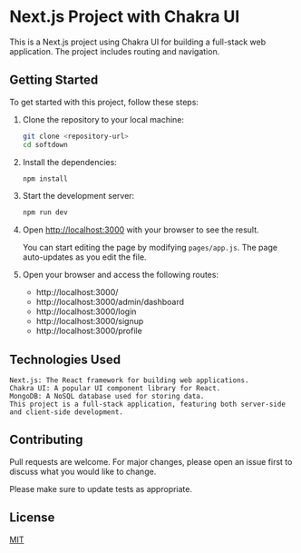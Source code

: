 # Next.js Project with Chakra UI

This is a Next.js project using Chakra UI for building a full-stack web application. The project includes routing and navigation.

## Getting Started

To get started with this project, follow these steps:

1. Clone the repository to your local machine:

   ```bash
   git clone <repository-url>
   cd softdown
   ```
2. Install the dependencies:

    ```bash
    npm install
    ```
3. Start the development server:

    ```bash
    npm run dev
    ```
4. Open [http://localhost:3000](http://localhost:3000) with your browser to see the result.

    You can start editing the page by modifying `pages/app.js`. The page auto-updates as you edit the file.
5. Open your browser and access the following routes:

    - http://localhost:3000/
    - http://localhost:3000/admin/dashboard
    - http://localhost:3000/login
    - http://localhost:3000/signup
    - http://localhost:3000/profile

## Technologies Used
    Next.js: The React framework for building web applications.
    Chakra UI: A popular UI component library for React.
    MongoDB: A NoSQL database used for storing data.
    This project is a full-stack application, featuring both server-side and client-side development.
## Contributing

Pull requests are welcome. For major changes, please open an issue first to discuss what you would like to change.

Please make sure to update tests as appropriate.

## License

[MIT](https://choosealicense.com/licenses/mit/)
